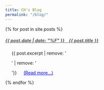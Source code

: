 ```yaml
---
title: CH's Blog
permalink: "/blog/"
---
```

<!-- style='font-weight: bold;' -->

{% for post in site.posts %}
<h5 style="font-weight: bold;">
    <a href="{{ post.url }}" style="color:#505050;">
        {{ post.date | date: "%F" }} &ensp; {{ post.title }}
    </a>
</h5>
<div style="margin-left: 20px">
    <p>
        {{ post.excerpt | remove: '<p>' | remove: '</p>'}} &emsp;
        <a href="{{ post.url }}" style="color:blue;">(Read more...)</a>
    </p>
</div>
{% endfor %}


